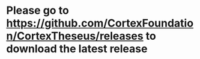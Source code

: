 # Please go to https://github.com/CortexFoundation/CortexTheseus/releases to download the latest release
